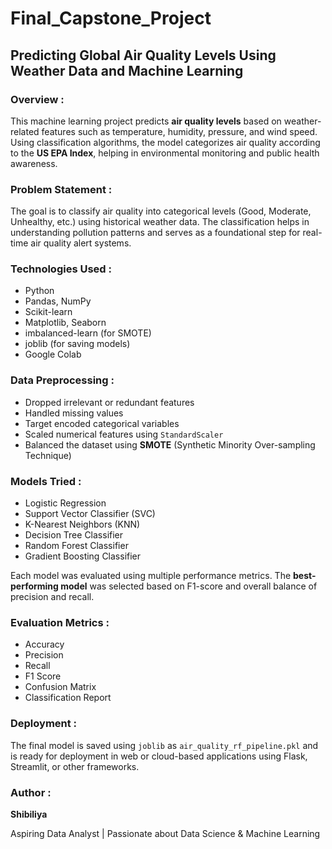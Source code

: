 # Final_Capstone_Project
## Predicting Global Air Quality Levels Using Weather Data and Machine Learning
### Overview :
  This machine learning project predicts **air quality levels** based on weather-related features such as temperature, humidity, pressure, and wind speed. Using classification algorithms, the model categorizes air quality according to the **US EPA Index**, helping in environmental monitoring and public health awareness.
### Problem Statement :
The goal is to classify air quality into categorical levels (Good, Moderate, Unhealthy, etc.) using historical weather data. The classification helps in understanding pollution patterns and serves as a foundational step for real-time air quality alert systems.
### Technologies Used :
- Python  
- Pandas, NumPy  
- Scikit-learn  
- Matplotlib, Seaborn  
- imbalanced-learn (for SMOTE)
- joblib (for saving models)  
- Google Colab
### Data Preprocessing :
- Dropped irrelevant or redundant features  
- Handled missing values  
- Target encoded categorical variables  
- Scaled numerical features using `StandardScaler`  
- Balanced the dataset using **SMOTE** (Synthetic Minority Over-sampling Technique)
### Models Tried :
- Logistic Regression  
- Support Vector Classifier (SVC)  
- K-Nearest Neighbors (KNN)  
- Decision Tree Classifier  
- Random Forest Classifier  
- Gradient Boosting Classifier

Each model was evaluated using multiple performance metrics. The **best-performing model** was selected based on F1-score and overall balance of precision and recall.
### Evaluation Metrics :
- Accuracy  
- Precision  
- Recall  
- F1 Score  
- Confusion Matrix  
- Classification Report
 ### Deployment :
The final model is saved using `joblib` as `air_quality_rf_pipeline.pkl` and is ready for deployment in web or cloud-based applications using Flask, Streamlit, or other frameworks.
### Author :
**Shibiliya**

Aspiring Data Analyst | Passionate about Data Science & Machine Learning

